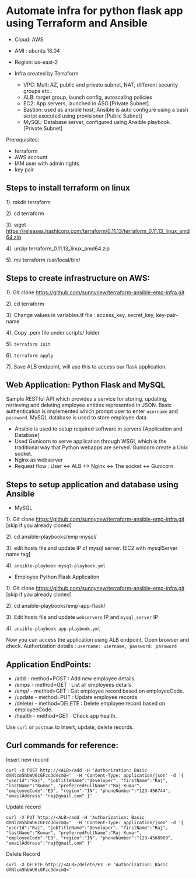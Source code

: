 # Automate infra for python flask app using Terraform and Ansible

- Cloud: AWS
- AMI : ubuntu 18.04
- Region: us-east-2

 - Infra created by Terraform 
	- VPC:  Multi AZ, public and private subnet, NAT, different security groups etc..
	- ALB: target group, launch config, autoscaling policies
	- EC2: App servers, launched in ASG [Private Subnet]
	- Bastion: used as ansible host, Ansible is auto configure using a bash script executed using provisioner [Public Subnet]
	- MySQL: Database server, configured using Ansible playbook. [Private Subnet]

Prerequisites:
  - terraform
  - AWS account
  - IAM user with admin rights
  - key pair

Steps to install terraform on linux
-----------------------------------
1). mkdir terraform

2). cd terraform

3). wget https://releases.hashicorp.com/terraform/0.11.13/terraform_0.11.13_linux_amd64.zip

4). unzip terraform_0.11.13_linux_amd64.zip 

5). mv terraform /usr/local/bin/

Steps to create infrastructure on AWS:
-------------------------------------
1). Git clone https://github.com/sunnynew/terraform-ansible-emp-infra.git

2). cd terraform

3). Change values in variables.tf file : access_key, secret_key, key-pair-name

4). Copy .pem file under scripts/ folder

5). `terraform init`

6). `terraform apply`

7). Save ALB endpoint, will use this to access our flask application.


Web Application: Python Flask and MySQL
--------------------------------------
Sample RESTful API which provides a service for storing, updating, retrieving and deleting employee entities represented in JSON. Basic authentication is implemented which prompt user to enter `username` and `password`. MySQL database is used to store employee data.

- Ansible is used to setup required software in servers [Application and Database] 
- Used Gunicorn to serve application through WSGI, which is the traditional way that Python webapps are served. Gunicorn create a Unix socket.
- Nginx as webserver
- Request flow :  User <-> ALB <-> Nginx <-> The socket <-> Gunicorn

Steps to setup application and database using Ansible
-----------------------------------------------------
- MySQL

1). Git clone https://github.com/sunnynew/terraform-ansible-emp-infra.git [skip if you already cloned]

2). cd ansible-playbooks/emp-mysql/

3). edit hosts file and update IP of mysql server. [EC2 with mysqlServer name tag]

4). `ansible-playbook mysql-playbook.yml`

- Employee Python Flask Application

1). Git clone https://github.com/sunnynew/terraform-ansible-emp-infra.git [skip if you already cloned]

2). cd ansible-playbooks/emp-app-flask/

3). Edit hosts file and update `webservers` IP and `mysql_server` IP

4). `ansible-playbook app-playbook.yml`

Now you can access the application using ALB endpoint. Open browser and check. Authorization details :  `username: username, password: password`

Application EndPoints:
----------------------

- /add - method=POST : Add new employee details.
- /emps - method=GET : List all employees details.
- /emp/<id> - method=GET : Get employee record based on employeeCode.
- /update - method=PUT : Update employee records.
- /delete/<id> - method=DELETE : Delete employee record based on employeeCode.
- /health - method=GET : Check app health.
 
Use `curl` or `postman` to Insert, update, delete records.

Curl commands for reference:
---------------------------
Insert new record

`curl -X POST http://<ALB>/add -H 'Authorization: Basic dXNlcm5hbWU6cGFzc3dvcmQ='  -H 'Content-Type: application/json' -d '{
	"userId":"Raj",
	"jobTitleName":"Developer",
	"firstName":"Raj",
	"lastName":"Kumar",
	"preferredFullName":"Raj Kumar",
	"employeeCode":"E3",
	"region":"IN",
	"phoneNumber":"123-456744",
	"emailAddress":"raj@gmail.com"
}'`

Update record

`curl -X PUT http://<ALB>/add -H 'Authorization: Basic dXNlcm5hbWU6cGFzc3dvcmQ='  -H 'Content-Type: application/json' -d '{
	"userId":"Raj",
	"jobTitleName":"Developer",
	"firstName":"Raj",
	"lastName":"Kumar",
	"preferredFullName":"Raj Kumar",
	"employeeCode":"E3",
	"region":"IN",
	"phoneNumber":"123-4568989”,
	"emailAddress":"raj@gmail.com"
}'`

Delete Record

`curl -X DELETE http://<ALB>/delete/E3 -H 'Authorization: Basic dXNlcm5hbWU6cGFzc3dvcmQ='`



